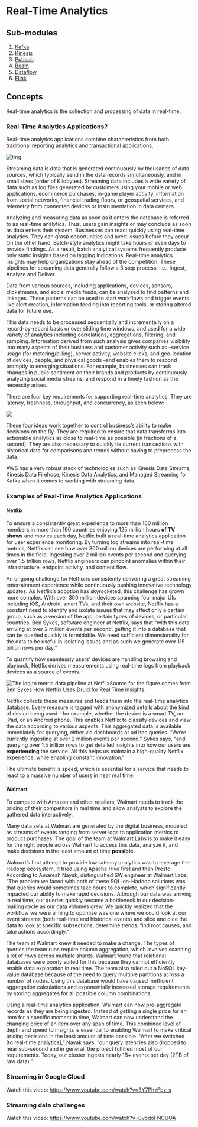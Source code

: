 # Real-Time Analytics

## Sub-modules

1. [Kafka](./kafka/)
2. [Kinesis](./kinesis/)
3. [Pubsub](./pubsub/)
4. [Beam](./beam/)
5. [Dataflow](./dataflow/)
6. [Flink](./flink/)

## Concepts

Real-time analytics is the collection and processing of data in real-time.

### Real-Time Analytics Applications?

Real-time analytics applications combine characteristics from both traditional reporting analytics and transactional applications.

![img](https://user-images.githubusercontent.com/62965911/216754384-be942702-f617-4ce9-a231-061b4a291f19.png "Real-Time Analytics Applications")

Streaming data is data that is generated continuously by thousands of data sources, which typically send in the data records simultaneously, and in small sizes (order of Kilobytes). Streaming data includes a wide variety of data such as log files generated by customers using your mobile or web applications, ecommerce purchases, in-game player activity, information from social networks, financial trading floors, or geospatial services, and telemetry from connected devices or instrumentation in data centers.

Analyzing and measuring data as soon as it enters the database is referred to as real-time analytics. Thus, users gain insights or may conclude as soon as data enters their system. Businesses can react quickly using real-time analytics. They can grasp opportunities and avert issues before they occur. On the other hand, Batch-style analytics might take hours or even days to provide findings. As a result, batch analytical systems frequently produce only static insights based on lagging indications. Real-time analytics insights may help organizations stay ahead of the competition. These pipelines for streaming data generally follow a 3 step process, i.e., Ingest, Analyze and Deliver.

Data from various sources, including applications, devices, sensors, clickstreams, and social media feeds, can be analyzed to find patterns and linkages. These patterns can be used to start workflows and trigger events like alert creation, information feeding into reporting tools, or storing altered data for future use.

This data needs to be processed sequentially and incrementally on a record-by-record basis or over sliding time windows, and used for a wide variety of analytics including correlations, aggregations, filtering, and sampling. Information derived from such analysis gives companies visibility into many aspects of their business and customer activity such as –service usage (for metering/billing), server activity, website clicks, and geo-location of devices, people, and physical goods –and enables them to respond promptly to emerging situations. For example, businesses can track changes in public sentiment on their brands and products by continuously analyzing social media streams, and respond in a timely fashion as the necessity arises.

There are four key requirements for supporting real-time analytics. They are latency, freshness, throughput, and concurrency, as seen below:

![](https://user-images.githubusercontent.com/62965911/214567242-a0f0fb33-53f1-4d05-99b5-cc574e05713e.png)

These four ideas work together to control business’s ability to make decisions on the fly. They are required to ensure that data transforms into actionable analytics as close to real-time as possible (in fractions of a second). They are also necessary to quickly tie current transactions with historical data for comparisons and trends without having to preprocess the data.

AWS has a very robust stack of technologies such as Kinesis Data Streams, Kinesis Data Firehose, Kinesis Data Analytics, and Managed Streaming for Kafka when it comes to working with streaming data.

### Examples of Real-Time Analytics Applications

#### Netflix

To ensure a consistently great experience to more than 100 million members in more than 190 countries enjoying 125 million hours **of TV shows** and movies each day, Netflix built a real-time analytics application for user experience monitoring. By turning log streams into real-time metrics, Netflix can see how over 300 million devices are performing at all times in the field. Ingesting over 2 million events per second and querying over 1.5 trillion rows, Netflix engineers can pinpoint anomalies within their infrastructure, endpoint activity, and content flow.

An ongoing challenge for Netflix is consistently delivering a great streaming entertainment experience while continuously pushing innovative technology updates. As Netflix’s adoption has skyrocketed, this challenge has grown more complex. With over 300 million devices spanning four major UIs including iOS, Android, smart TVs, and their own website, Netflix has a constant need to identify and isolate issues that may affect only a certain group, such as a version of the app, certain types of devices, or particular countries. Ben Sykes, software engineer at Netflix, says that “with this data arriving at over 2 million events per second, getting it into a database that can be queried quickly is formidable. We need sufficient dimensionality for the data to be useful in isolating issues and as such we generate over 115 billion rows per day.”

To quantify how seamlessly users’ devices are handling browsing and playback, Netflix derives measurements using real-time logs from playback devices as a source of events.

![The log to metric data pipeline at NetflixSource for the figure comes from Ben Sykes   How Netflix Uses Druid for Real Time Insights.](https://user-images.githubusercontent.com/62965911/216756143-7c88c769-22f4-4bfb-bb29-19cfd6226dba.png)

Netflix collects these measures and feeds them into the real-time analytics database. Every measure is tagged with anonymized details about the kind of device being used—for example, whether the device is a smart TV, an iPad, or an Android phone. This enables Netflix to classify devices and view the data according to various aspects. This aggregated data is available immediately for querying, either via dashboards or ad hoc queries. “We’re currently ingesting at over 2 million events per second,” Sykes says, “and querying over 1.5 trillion rows to get detailed insights into how our users are **experiencing** the service. All this helps us maintain a high-quality Netflix experience, while enabling constant innovation.”

The ultimate benefit is speed, which is essential for a service that needs to react to a massive number of users in near real time.

#### Walmart

To compete with Amazon and other retailers, Walmart needs to track the pricing of their competitors in real time and allow analysts to explore the gathered data interactively.

Many data sets at Walmart are generated by the digital business, modeled as streams of events ranging from server logs to application metrics to product purchases. The goal of the team at Walmart Labs is to make it easy for the right people across Walmart to access this data, analyze it, and make decisions in the least amount of time **possible.**

Walmart’s first attempt to provide low-latency analytics was to leverage the Hadoop ecosystem. It tried using Apache Hive first and then Presto. According to Amaresh Nayak, distinguished SW engineer at Walmart Labs, “The problem we faced with both of these SQL-on-Hadoop solutions was that queries would sometimes take hours to complete, which significantly impacted our ability to make rapid decisions. Although our data was arriving in real time, our queries quickly became a bottleneck in our decision-making cycle as our data volumes grew. We quickly realized that the workflow we were aiming to optimize was one where we could look at our event streams (both real-time and historical events) and slice and dice the data to look at specific subsections, determine trends, find root causes, and take actions accordingly.”

The team at Walmart knew it needed to make a change. The types of queries the team runs require column aggregation, which involves scanning a lot of rows across multiple shards. Walmart found that relational databases were poorly suited for this because they cannot efficiently enable data exploration in real time. The team also ruled out a NoSQL key-value database because of the need to query multiple partitions across a number of nodes. Using this database would have caused inefficient aggregation calculations and exponentially increased storage requirements by storing aggregates for all possible column combinations.

Using a real-time analytics application, Walmart can now pre-aggregate records as they are being ingested. Instead of getting a single price for an item for a specific moment in time, Walmart can now understand the changing price of an item over any span of time. This combined level of depth and speed to insights is essential to enabling Walmart to make critical pricing decisions in the least amount of time possible. “After we switched [to real-time analytics],” Nayak says, “our query latencies also dropped to near sub-second and in general, the project fulfilled most of our requirements. Today, our cluster ingests nearly 1B+ events per day (2TB of raw data).”


### Streaming in Google Cloud

Watch this video: https://www.youtube.com/watch?v=3Y7PhzFbz_s

### Streaming data challenges

Watch this video: https://www.youtube.com/watch?v=0vbdoFNCUOA
